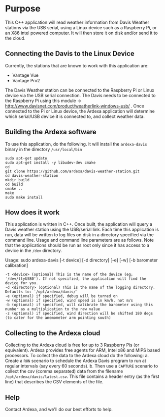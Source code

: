 

# Purpose
This C++ application will read weather information from Davis Weather stations via the USB serial, using a Linux device such as a Raspberry Pi, or an X86 intel powered computer. It will then store it on disk and/or send it to the cloud.

## Connecting the Davis to the Linux Device
Currently, the stations that are known to work with this application are:
* Vantage Vue
* Vantage Pro2

The Davis Weather station can be connected to the Raspberry Pi or Linux device via the USB serial connection. The Davis needs to be connected to the Raspberry Pi using this module -> http://www.davisnet.com/product/weatherlink-windows-usb/ . Once connected to the Pi or Linux device, the Ardexa application will determine which serial/USB device it is connected to, and collect weather data. 

## Building the Ardexa software
To use this application, do the following. It will install the `ardexa-davis` binary in the directory `/usr/local/bin`
```
sudo apt-get update
sudo apt-get install -y libudev-dev cmake
cd
git clone https://github.com/ardexa/davis-weather-station.git
cd davis-weather-station
mkdir build
cd build
cmake ..
make
sudo make install
```

## How does it work
This application is written in C++. Once built, the application will query a Davis weather station using the USB/serial link. Each time this application is run, data will be written to log files on disk in a directory specified via the command line. Usage and command line parameters are as follows. Note that the applications should be run as root only since it has access to a device in the `/dev` directory. 

Usage: sudo ardexa-davis [-t device] [-d directory] [-e] [-w] [-b barometer calibration]
```
-t <device> (optional) This is the name of the device (eg; '/dev/ttyUSB0'). If not specified, the application will find the device for you.
-d <directory> (optional) This is the name of the logging directory. Defaults to: `/opt/ardexa/davis/`
-e (optional) if specified, debug will be turned on
-w (optional) if specified, wind speed is in km/h, not m/s
-b (optional) if specified, will calibrate the barometer using this number as a multiplication to the raw value
-z (optional) if specified, wind direction will be shifted 180 degs (to cater for the anemometer arm pointing south)
```

## Collecting to the Ardexa cloud
Collecting to the Ardexa cloud is free for up to 3 Raspberry Pis (or equivalent). Ardexa provides free agents for ARM, Intel x86 and MIPS based processors. To collect the data to the Ardexa cloud do the following:
a. Create a `RUN` scenario to schedule the Ardexa Davis program to run at regular intervals (say every 60 seconds).
b. Then use a `CAPTURE` scenario to collect the csv (comma separated) data from the filename `/opt/ardexa/davis/latest.csv`. This file contains a header entry (as the first line) that describes the CSV elements of the file.

## Help
Contact Ardexa, and we'll do our best efforts to help.


